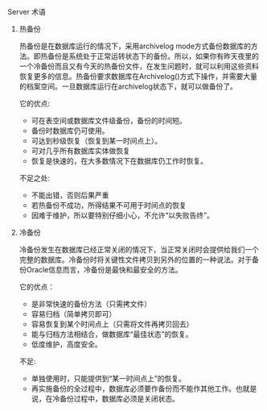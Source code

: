 
Server 术语


1. 热备份  

    热备份是在数据库运行的情况下，采用archivelog mode方式备份数据库的方法。即热备份是系统处于正常运转状态下的备份。所以，如果你有昨天夜里的一个冷备份而且又有今天的热备份文件，在发生问题时，就可以利用这些资料恢复更多的信息。热备份要求数据库在Archivelog()方式下操作，并需要大量的档案空间。一旦数据库运行在archivelog状态下，就可以做备份了。

    它的优点:

    - 可在表空间或数据库文件级备份，备份的时间短。
    - 备份时数据库仍可使用。
    - 可达到秒级恢复（恢复到某一时间点上）。
    - 可对几乎所有数据库实体做恢复
    - 恢复是快速的，在大多数情况下在数据库仍工作时恢复。

    不足之处:

    - 不能出错，否则后果严重
    - 若热备份不成功，所得结果不可用于时间点的恢复
    - 因难于维护，所以要特别仔细小心，不允许“以失败告终”。

1. 冷备份  

    冷备份发生在数据库已经正常关闭的情况下，当正常关闭时会提供给我们一个完整的数据库。冷备份时将关键性文件拷贝到另外的位置的一种说法。对于备份Oracle信息而言，冷备份是最快和最安全的方法。

    它的优点：

    - 是非常快速的备份方法（只需拷文件）
    - 容易归档（简单拷贝即可）
    - 容易恢复到某个时间点上（只需将文件再拷贝回去）
    - 能与归档方法相结合，做数据库“最佳状态”的恢复。
    - 低度维护，高度安全。

    不足:

    - 单独使用时，只能提供到“某一时间点上”的恢复。
    - 再实施备份的全过程中，数据库必须要作备份而不能作其他工作。也就是说，在冷备份过程中，数据库必须是关闭状态。